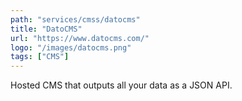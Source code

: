 ```yaml
---
path: "services/cmss/datocms"
title: "DatoCMS"
url: "https://www.datocms.com/"
logo: "/images/datocms.png"
tags: ["CMS"]
---
```


Hosted CMS that outputs all your data as a JSON API.
